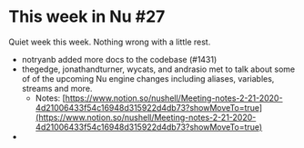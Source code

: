 # This week in Nu #27

Quiet week this week. Nothing wrong with a little rest.

- notryanb added more docs to the codebase (#1431)
- thegedge, jonathandturner, wycats, and andrasio met to talk about some of of the upcoming Nu engine changes including aliases, variables, streams and more.
    - Notes: [https://www.notion.so/nushell/Meeting-notes-2-21-2020-4d21006433f54c16948d315922d4db73?showMoveTo=true](https://www.notion.so/nushell/Meeting-notes-2-21-2020-4d21006433f54c16948d315922d4db73?showMoveTo=true)
-
